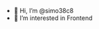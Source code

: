 - 👋 Hi, I’m @simo38c8
- 👀 I’m interested in Frontend
<!-- - 🌱 I’m currently learning Vue & React
- 💞️ I’m looking to collaborate on ...
- 📫 How to reach me ...
 -->
<!---
simo38c8/simo38c8 is a ✨ special ✨ repository because its `README.md` (this file) appears on your GitHub profile.
You can click the Preview link to take a look at your changes.
--->
